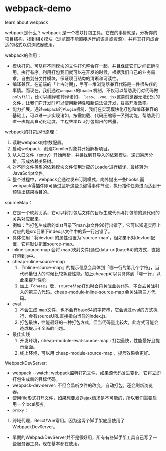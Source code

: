 # webpack-demo
learn about webpack

webpack是什么？
webpack 是一个模块打包工具。它做的事情就是，分析你的项目结构，找到相关模块（浏览器不能直接运行的语言或资源），并将其打包成合适的格式以供浏览器使用。

webpack的作用：
- 模块打包。可以将不同模块的文件打包整合在一起，并且保证它们之间正确引用，执行有序。利用打包我们就可以在开发的时候，根据我们自己的业务需求，自由划分文件模块，保证项目结构的清晰和可读性。
- 编译兼容。在前端的「上古时期」，手写一堆浏览器兼容代码是一件很头疼的事情。而现在，我们通过`webpack`的`Loader`机制，不仅可以帮助我们对代码做`polyfill`，还可以编译和转译诸如，`.less`、`.vue`,`.jsx`这类浏览器无法识别的文件，让我们在开发时可以使用新特性和新语法做开发，提高开发效率。
- 能力扩展。通过`webpack`的`Plugin`机制，我们在实现模块化打包和编译兼容的基础上，可以进一步实现诸如，按需加载、代码压缩等一系列功能，帮助我们进一步提高自动化程度，工程效率以及打包输出的质量。

webpack的打包运行原理：
1. 读取webpack的参数配置。 
2. 启动webpack，创建Comiler对象并开始解析项目。
3. 从入口文件（entry）开始解析，并且找到其导入的依赖模块，递归遍历分析，形成依赖关系树。
4. 对不同文件类型的依赖模块文件使用对应的Loader进行编译，最终转为JavaScript文件。
5. 整个过程中，webpack会通过发布订阅模式，向外抛出一些hooks,而webpack得插件即可通过监听这些关键得事件节点，执行插件任务进而达到干预输出结果得目的。

sourceMap：
- 它是一个映射关系，它可以将打包后文件的目标生成代码与打包前的源代码的关系对应起来。
- 例如：当打包生成后的dist目录下main.js文件96行出错了，它可以知道实际上对应的是src目录下index.js文件中的第一行出错了。
- 具体使用：将devtool 的属性设置为 'source-map'，但如果不对devtool配置，它将默认配置source-map。
- inline-source-map 会将.map(映射文件)通过data-url(base64)的方式，直接打包到js中。
- cheap-inline-source-map  
  1. 『inline-source-map』的提示信息会具体到「哪一行的第几个字符」，当代码量很大的时候比较耗费性能，加上cheacp可以只具体到「哪一行」以此来提升性能。
  2. 加上「cheap」后，sourceMap打包时会只关注业务代码，不会去关注引入的第三方代码。cheap-module-inline-source-map 会关注第三方代码。
- eval
  1. 不会生成.map文件，也不会有base64的字符串，它会通过eval的方式执行，会有sourceURL直接指向当前的index.js。
  2. 打包最快，性能最好的一种打包方式，但当代码量比较大，此方式可能会造成提示不全面的问题。
- 最佳实践 
  1. 开发环境，cheap-module-eval-source-map : 打包最快，性能最好且提示全面。
  2. 线上环境，可以用 cheap-module-source-map ，提示效果会更好。

WebpackDevServer:
- webpack --watch: webpack监听打包文件，如果源代码发生变化，它将立即打包生成新的目标代码。
- webpack-dev-server: 不但会监听文件的改变，自动打包，还会刷新浏览器。
- 使用file形式打开文件，如果想要发送ajax请求是不可能的，所以我们需要启用一个local服务。
- proxy：
 1. 跨域代理，React/Vue常用。因为这两个脚手架底层使用了WebpackDevServer。
- 早期的WebpackDevServer并不是很好用，所有有些脚手架工具自己写了一些服务器工具。现在基本都在使用。